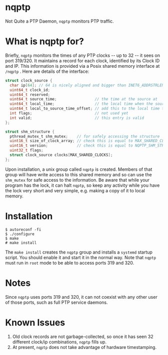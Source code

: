 # nqptp
Not Quite a PTP Daemon, `nqptp` monitors PTP traffic.

# What is nqptp for?
Briefly, `nqptp` monitors the times of any PTP clocks -- up to 32 -- it sees on port 319/320. It maintains a record for each clock, identified by its Clock ID and IP. This information is provided via a Posix shared memory interface at `/nqptp` . Here are details of the interface:
```c
struct clock_source {
  char ip[64]; // 64 is nicely aligned and bigger than INET6_ADDRSTRLEN (46)
  uint64_t clock_id;
  uint64_t reserved;
  uint64_t source_time;                 // the time at the source at
  uint64_t local_time;                  // the local time when the source time is valid
  uint64_t local_to_source_time_offset; // add this to the local time to get source time
  int flags;                            // not used yet
  int valid;                            // this entry is valid
};

struct shm_structure {
  pthread_mutex_t shm_mutex;    // for safely accessing the structure
  uint16_t size_of_clock_array; // check this is equal to MAX_SHARED_CLOCKS
  uint16_t version;             // check this is equal to NQPTP_SHM_STRUCTURES_VERSION
  uint32_t flags;
  struct clock_source clocks[MAX_SHARED_CLOCKS];
};
```
Upon installation, a unix group called `nqptp` is created. Members of that group will have write access to this shared memory and so can use the `shm_mutex` for safe access to the information. Be aware that while your program has the lock, it can halt `nqptp`, so keep any activity while you have the lock very short and very simple, e.g. making a copy of it to local memory. 

# Installation
```
$ autoreconf -fi
$ ./configure
$ make
# make install
```
The `make install` creates the `nqptp` group and installs a `systemd` startup script. You should enable it and start it in the normal way. Note that `nqptp` must run in `root` mode to be able to access ports 319 and 320.

# Notes
Since `nqptp` uses ports 319 and 320, it can not coexist with any other user of those ports, such as full PTP service daemons.

# Known Issues
1. Old clock records are not garbage-collected, so once it has seen 32 different clock/ip combinations, `nqptp` fills up.
2. At present, `nqptp` does not take advantage of hardware timestamping.
